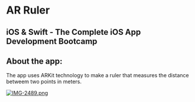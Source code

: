 # AR Ruler
## iOS & Swift - The Complete iOS App Development Bootcamp


## About the app:
The  app uses ARKit technology to  make a ruler that measures the distance  betweem two points in meters.


[![IMG-2489.png](https://i.postimg.cc/L5grwkkP/IMG-2489.png)](https://postimg.cc/1VPCNqjR)
